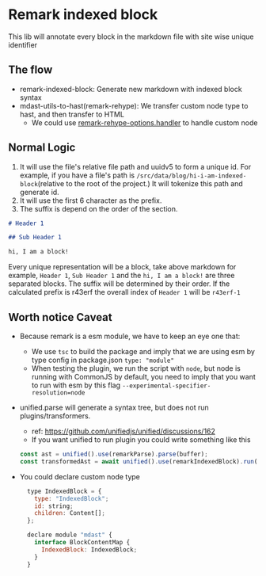 # Remark indexed block

This lib will annotate every block in the markdown file with site wise unique identifier

## The flow

- remark-indexed-block: Generate new markdown with indexed block syntax
- mdast-utils-to-hast(remark-rehype): We transfer custom node type to hast, and then transfer to HTML
  - We could use [remark-rehype-options.handler](https://github.com/remarkjs/remark-rehype#optionshandlers) to handle custom node

## Normal Logic

1. It will use the file's relative file path and uuidv5 to form a unique id. For example, if you have a file's path is `/src/data/blog/hi-i-am-indexed-block`(relative to the root of the project.) It will tokenize this path and generate id.
2. It will use the first 6 character as the prefix.
3. The suffix is depend on the order of the section.

```md
# Header 1

## Sub Header 1

hi, I am a block!
```

Every unique representation will be a block, take above markdown for example, `Header 1`, `Sub Header 1` and the `hi, I am a block!` are three separated blocks. The suffix will be determined by their order. If the calculated prefix is r43erf the overall index of `Header 1` will be `r43erf-1`

## Worth notice Caveat

- Because remark is a esm module, we have to keep an eye one that:
  - We use `tsc` to build the package and imply that we are using esm by type config in package.json `type: "module"`
  - When testing the plugin, we run the script with `node`, but node is running with CommonJS by default, you need to imply that you want to run with esm by this flag `--experimental-specifier-resolution=node`
- unified.parse will generate a syntax tree, but does not run plugins/transformers.
  - ref: https://github.com/unifiedjs/unified/discussions/162
  - If you want unified to run plugin you could write something like this
  ```js
  const ast = unified().use(remarkParse).parse(buffer);
  const transformedAst = await unified().use(remarkIndexedBlock).run(ast);
  ```
- You could declare custom node type

  ```js
    type IndexedBlock = {
      type: "IndexedBlock";
      id: string;
      children: Content[];
    };

    declare module "mdast" {
      interface BlockContentMap {
        IndexedBlock: IndexedBlock;
      }
    }
  ```
